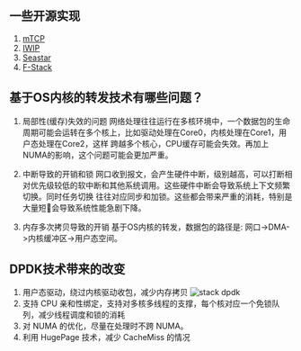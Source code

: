 ## 一些开源实现

1. [mTCP](https://github.com/eunyoung14/mtcp/blob/master/README)
2. [IWIP](http://git.savannah.gnu.org/cgit/lwip.git/tree/README)
3. [Seastar](http://www.seastar-project.org/)
4. [F-Stack](https://github.com/f-stack/f-stack)

## 基于OS内核的转发技术有哪些问题？

1. 局部性(缓存)失效的问题
网络处理往往运行在多核环境中，一个数据包的生命周期可能会运转在多个核上，比如驱动处理在Core0，内核处理在Core1，用户态处理在Core2，这样
跨越多个核心，CPU缓存可能会失效。再加上NUMA的影响，这个问题可能会更加严重。

2. 中断导致的开销和锁
网口收到报文，会产生硬件中断，级别越高，可以打断相对优先级较低的软中断和其他系统调用。这些硬件中断会导致系统上下文频繁切换。同时任务切换
往往对应同步和加锁。这些都会带来严重的消耗，特别是大量短🔗会导致系统性能急剧下降。

3. 内存多次拷贝导致的开销
基于OS内核的转发，数据包的路径是: 网口->DMA->内核缓冲区->用户态空间。

## DPDK技术带来的改变
1. 用户态驱动，绕过内核驱动收包，减少内存拷贝
![stack dpdk](dpdk-stack.png)
2. 支持 CPU 亲和性绑定，支持对多核多线程的支撑，每个核对应一个免锁队列，减少线程调度和锁的消耗
3. 对 NUMA 的优化，尽量在处理时不跨 NUMA。
4. 利用 HugePage 技术，减少 CacheMiss 的情况

